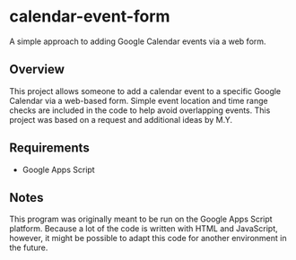 # calendar-event-form
A simple approach to adding Google Calendar events via a web form.

## Overview
This project allows someone to add a calendar event to a specific Google Calendar via a web-based form. Simple event location and time range checks are included in the code to help avoid overlapping events. This project was based on a request and additional ideas by M.Y.

## Requirements
- Google Apps Script

## Notes
This program was originally meant to be run on the Google Apps Script platform. Because a lot of the code is written with HTML and JavaScript, however, it might be possible to adapt this code for another environment in the future.
